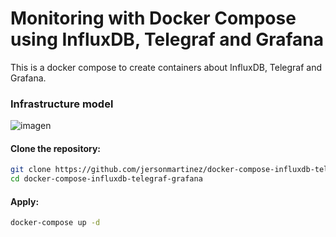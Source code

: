 # Monitoring with Docker Compose using InfluxDB, Telegraf and Grafana
This is a docker compose to create containers about InfluxDB, Telegraf and Grafana.

### Infrastructure model

![imagen](https://user-images.githubusercontent.com/7296281/190256548-370ceccd-b5a2-47e2-86ef-de0c3b3fe299.png)

#### Clone the repository:
```bash copy
git clone https://github.com/jersonmartinez/docker-compose-influxdb-telegraf-grafana.git
cd docker-compose-influxdb-telegraf-grafana
```

#### Apply:

```bash
docker-compose up -d
```